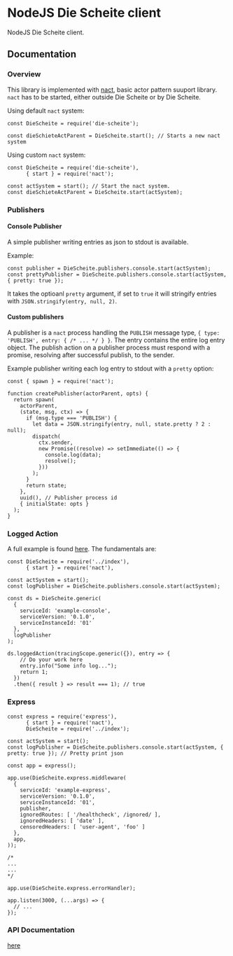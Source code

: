 # NodeJS Die Scheite client
NodeJS Die Scheite client.

## Documentation

### Overview
This library is implemented with [nact](https://github.com/ncthbrt/nact), basic actor pattern suuport library.
`nact` has to be started, either outside Die Scheite or by Die Scheite.

Using default `nact` system:
```
const DieScheite = require('die-scheite');

const dieSchieteActParent = DieScheite.start(); // Starts a new nact system
```

Using custom `nact` system:
```
const DieScheite = require('die-scheite'),
      { start } = require('nact');

const actSystem = start(); // Start the nact system.
const dieSchieteActParent = DieScheite.start(actSystem);
```

### Publishers

#### Console Publisher

A simple publisher writing entries as json to stdout is available.

Example:
```
const publisher = DieScheite.publishers.console.start(actSystem);
const prettyPublisher = DieScheite.publishers.console.start(actSystem, { pretty: true });
```

It takes the optioanl `pretty` argument, if set to `true` it will stringify entries with
`JSON.stringify(entry, null, 2)`.

#### Custom publishers

A publisher is a `nact` process handling the `PUBLISH` message type, `{ type: 'PUBLISH', entry: { /* ... */ } }`. The
entry contains the entire log entry object. The publish action on a publisher process must respond with a promise,
resolving after successful publish, to the sender.

Example publisher writing each log entry to stdout with a `pretty` option:
```
const { spawn } = require('nact');

function createPublisher(actorParent, opts) {
  return spawn(
    actorParent,
    (state, msg, ctx) => {
      if (msg.type === 'PUBLISH') {
        let data = JSON.stringify(entry, null, state.pretty ? 2 : null);
        dispatch(
          ctx.sender,
          new Promise((resolve) => setImmediate(() => {
            console.log(data);
            resolve();
          }))
        );
      }
      return state;
    },
    uuid(), // Publisher process id
    { initialState: opts }
  );
}
```

### Logged Action

A full example is found [here](examples/console.js). The fundamentals are:

```
const DieScheite = require('../index'),
      { start } = require('nact'),

const actSystem = start();
const logPublisher = DieScheite.publishers.console.start(actSystem);

const ds = DieScheite.generic(
  {
    serviceId: 'example-console',
    serviceVersion: '0.1.0',
    serviceInstanceId: '01'
  },
  logPublisher
);

ds.loggedAction(tracingScope.generic({}), entry => {
    // Do your work here
    entry.info("Some info log...");
    return 1;
  })
  .then({ result } => result === 1); // true
```

### Express

```
const express = require('express'),
      { start } = require('nact'),
      DieScheite = require('../index');

const actSystem = start();
const logPublisher = DieScheite.publishers.console.start(actSystem, { pretty: true }); // Pretty print json

const app = express();

app.use(DieScheite.express.middleware(
  {
    serviceId: 'example-express',
    serviceVersion: '0.1.0',
    serviceInstanceId: '01',
    publisher,
    ignoredRoutes: [ '/healthcheck', /ignored/ ],
    ignoredHeaders: [ 'date' ],
    censoredHeaders: [ 'user-agent', 'foo' ]
  },
  app,
));

/*
...
...
*/

app.use(DieScheite.express.errorHandler);

app.listen(3000, (...args) => {
  // ...
});
```

### API Documentation

[here](api-docs.md)
